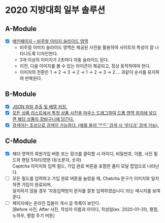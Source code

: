 # 2020 지방대회 일부 솔루션

## A-Module

- [X] [메인페이지 – 비주얼 이미지 슬라이드 영역](./A-Module/1.html)
  - 비주얼 이미지 슬라이드 영역은 제공된 사진을 활용하여 사이트의 특성이 잘 나타나도록 디자인한다.
  - 3개 이상의 이미지가 2초마다 자동 슬라이드 된다.
  - 이전, 다음 이미지를 볼 수 있는 아이콘이 제공되고, 정상 동작하여야 한다.
  - 이미지의 전환은 1 → 2 → 3 → 2 → 1 → 2 → 3 → 2.... 과같이 순서를 유지하여 반복된다.

## B-Module

- [X] [JSON 파일 추출 및 배열 저장.](./B-Module/1.html)
- [X] [모든 상품 리스트에서 특정 상품 사진을 마우스 드래그하여 드롭 영역 위치에 넣으면 해당 상품이 장바구니에 담긴다.](./B-Module/2.html)
- [X] [검색어는 초성으로 검색이 가능하다. (예를 들어 ‘ᄋᄃ’ 검색 시 ‘우디크’ 검색 가능).](./B-Module/3.html)

## C-Module

- [X] 헤더 영역의 회원가입 버튼 또는 링크를 클릭할 시 아이디, 비밀번호, 이름, 사진 필드와 랜덤 5자리(영문 대/소문자, 숫자)\
  Captcha 이미지와 입력 필드, 가입 완료 버튼을 포함한 폼이 모달 팝업으로 나타난다.
- [ ] 모든 필드를 입력하고 가입 완료 버튼을 눌렀을 때, Chatcha 문구가 이미지와 일치하면 가입이 완료되며,\
  일치하지 않을 경우 ‘자동입력방지 문자를 잘못 입력하였습니다.’라는 메시지를 보여준다.
- [ ] 페이지에는 온라인 집들이 게시 글 목록이 보인다.\
  [Before 사진, After 사진, 작성자 이름과 아이디, 작성일(ex. 2020-01-31), 평점, 노하우, 평점 주기 버튼]